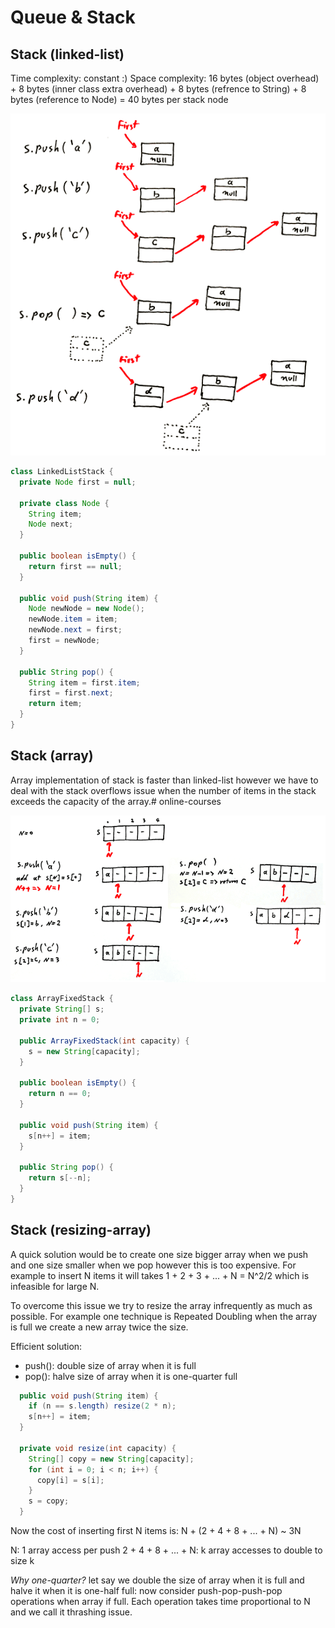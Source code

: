 # Queue & Stack


## Stack (linked-list)

Time complexity: constant :)
Space complexity: 16 bytes (object overhead) + 8 bytes (inner class extra overhead) + 8 bytes (refrence to String) + 8 bytes (reference to Node) = 40 bytes per stack node

![linked-list-stack](asset/link-list-stack.png "linked-list-stack")

```java
class LinkedListStack {
  private Node first = null;

  private class Node {
    String item;
    Node next;
  }

  public boolean isEmpty() {
    return first == null;
  }

  public void push(String item) {
    Node newNode = new Node();
    newNode.item = item;
    newNode.next = first;
    first = newNode;
  }

  public String pop() {
    String item = first.item;
    first = first.next;   
    return item;
  }
}
```

## Stack (array)
Array implementation of stack is faster than linked-list however we have to deal with the stack overflows issue when the number of items in the stack exceeds the capacity of the array.# online-courses

![array-stack](asset/array-stack-o.png "array-stack")

```java
class ArrayFixedStack {
  private String[] s;
  private int n = 0;

  public ArrayFixedStack(int capacity) {
    s = new String[capacity];
  }

  public boolean isEmpty() {
    return n == 0;
  }

  public void push(String item) {
    s[n++] = item;
  }

  public String pop() {
    return s[--n];
  }
}
```


## Stack (resizing-array)

A quick solution would be to create one size bigger array when we push and one size smaller when we pop however this is too expensive. For example to insert N items it will takes 1 + 2 + 3 + ... + N = N^2/2 which is infeasible for large N. 

To overcome this issue we try to resize the array infrequently as much as possible. For example one technique is Repeated Doubling when the array is full we create a new array twice the size.

Efficient solution:
* push(): double size of array when it is full
* pop(): halve size of array when it is one-quarter full

```java
  public void push(String item) {
    if (n == s.length) resize(2 * n);
    s[n++] = item;
  }

  private void resize(int capacity) {
    String[] copy = new String[capacity];
    for (int i = 0; i < n; i++) {
      copy[i] = s[i];
    }
    s = copy;
  }
```
Now the cost of inserting first N items is: 
N + (2 + 4 + 8 + ... + N) ~ 3N

N: 1 array access per push
2 + 4 + 8 + ... + N: k array accesses to double to size k

*Why one-quarter?* let say we double the size of array when it is full and halve it when it is one-half full: now consider push-pop-push-pop operations when array if full. Each operation takes time proportional to N and we call it thrashing issue. 